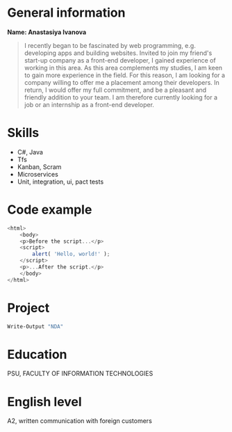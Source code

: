 # General information

**Name: Anastasiya Ivanova** 

> I recently began to be fascinated by web programming, e.g. developing apps and building websites. Invited to join my friend's start-up company as a front-end developer, I gained experience of working in this area. 
As this area complements my studies, I am keen to gain more experience in the field. For this reason, I am looking for a company willing to offer me a placement among their developers. In return, I would offer my full commitment, and be a pleasant and friendly addition to your team.
I am therefore currently looking for a job or an internship as a front-end developer.

# Skills

- C#, Java
- Tfs
- Kanban, Scram
- Microservices
- Unit, integration, ui, pact tests

# Code example

```javascript
<html>
    <body>
    <p>Before the script...</p>
    <script>
        alert( 'Hello, world!' );
    </script>
    <p>...After the script.</p>
    </body>
</html>
```

# Project 

```sh
Write-Output "NDA"
```

# Education

PSU, FACULTY OF INFORMATION TECHNOLOGIES

# English level

A2, written communication with foreign customers